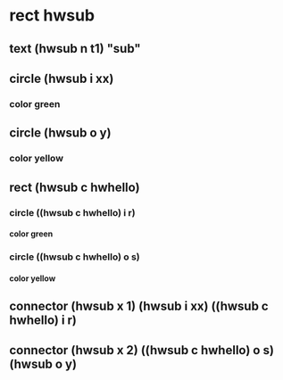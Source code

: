 # rect hwsub
## text (hwsub n t1) "sub"
## circle (hwsub i xx)
### color green
## circle (hwsub o y)
### color yellow
## rect (hwsub c hwhello)
### circle ((hwsub c hwhello) i r)
#### color green
### circle ((hwsub c hwhello) o s)
#### color yellow

## connector (hwsub x 1) (hwsub i xx) ((hwsub c hwhello) i r)
## connector (hwsub x 2) ((hwsub c hwhello) o s) (hwsub o y)



